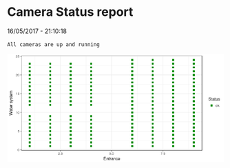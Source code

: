 Camera Status report
================
16/05/2017 - 21:10:18

    All cameras are up and running

![](camreport_files/figure-markdown_github/unnamed-chunk-2-1.png)
